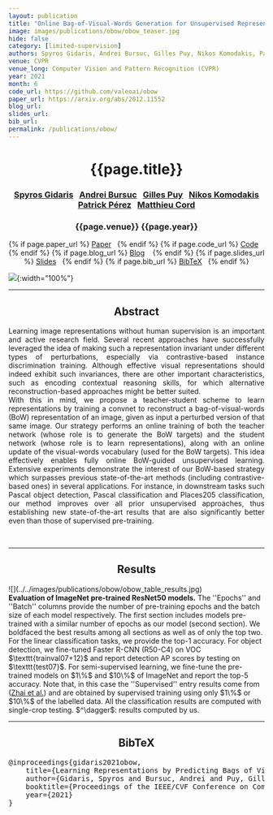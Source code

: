 ```yaml
---
layout: publication
title: "Online Bag-of-Visual-Words Generation for Unsupervised Representation Learning"
image: images/publications/obow/obow_teaser.jpg
hide: false
category: [limited-supervision]
authors: Spyros Gidaris, Andrei Bursuc, Gilles Puy, Nikos Komodakis, Patrick Pérez, and Matthieu Cord
venue: CVPR
venue_long: Computer Vision and Pattern Recognition (CVPR)
year: 2021
month: 6
code_url: https://github.com/valeoai/obow
paper_url: https://arxiv.org/abs/2012.11552
blog_url:
slides_url:
bib_url:
permalink: /publications/obow/
---
```


<h1 align="center"> {{page.title}} </h1>
<!-- Simple call of authors -->
<!-- <h3 align="center"> {{page.authors}} </h3> -->
<!-- Alternatively you can add links to author pages -->
<h3 align="center"> <a href="https://scholar.google.com/citations?user=7atfg7EAAAAJ&hl=en">Spyros Gidaris</a>&nbsp;&nbsp; <a href="https://abursuc.github.io/">Andrei Bursuc</a>&nbsp;&nbsp; <a href="https://sites.google.com/site/puygilles/home">Gilles Puy</a>&nbsp;&nbsp;  <a href="https://www.csd.uoc.gr/~komod/">Nikos Komodakis</a> <br> <a href="https://ptrckprz.github.io/">Patrick Pérez</a>&nbsp;&nbsp; <a href="https://cord.isir.upmc.fr/">Matthieu Cord</a> </h3>


<h3 align="center"> {{page.venue}} {{page.year}} </h3>

<div align="center">
  <p>
    {% if page.paper_url %}
    <a href="{{ page.paper_url }}"><i class="far fa-file-pdf"></i> Paper</a>&nbsp;&nbsp;
    {% endif %}
    {% if page.code_url %}
    <a href="{{ page.code_url }}"><i class="fab fa-github"></i> Code</a> &nbsp;&nbsp;
    {% endif %}
    {% if page.blog_url %}
    <a href="{{ page.blog_url }}"><i class="fab fa-blogger"></i> Blog</a> &nbsp;&nbsp;
    {% endif %}
    {% if page.slides_url %}
    <a href="{{ page.slides_url }}"><i class="far fa-file-pdf"></i> Slides</a>&nbsp;&nbsp;
    {% endif %}
    {% if page.bib_url %}
    <a href="{{ page.bib_url}}"><i class="far fa-file-alt"></i> BibTeX</a>&nbsp;&nbsp;
    {% endif %}
  </p>
</div>


![](../../images/publications/obow/obow_overview.png){:width="100%"}

<hr>

<h2  align="center"> Abstract</h2>

<p align="justify">Learning image representations without human supervision is an important and active research field. Several recent approaches have successfully leveraged the idea of making such a representation invariant under different types of perturbations, especially via contrastive-based instance discrimination training. Although effective visual representations should indeed exhibit such invariances, there are other important characteristics, such as encoding contextual reasoning skills, for which alternative reconstruction-based approaches might be better suited.
<br>
With this in mind, we propose a teacher-student scheme to learn representations by training a convnet to reconstruct a bag-of-visual-words (BoW) representation of an image, given as input a perturbed version of that same image. Our strategy performs an online training of both the teacher network (whose role is to generate the BoW targets) and the student network (whose role is to learn representations), along with an online update of the visual-words vocabulary (used for the BoW targets). This idea effectively enables fully online BoW-guided unsupervised learning. Extensive experiments demonstrate the interest of our BoW-based strategy which surpasses previous state-of-the-art methods (including contrastive-based ones) in several applications. For instance, in downstream tasks such Pascal object detection, Pascal classification and Places205 classification, our method improves over all prior unsupervised approaches, thus establishing new state-of-the-art results that are also significantly better even than those of supervised pre-training.</p>

<br>

<hr>

<h2  align="center"> Results</h2>
![](../../images/publications/obow/obow_table_results.jpg)
<div class="caption"><b>Evaluation of ImageNet pre-trained ResNet50 models.</b> The ''Epochs'' and ''Batch'' columns provide the number of pre-training epochs and the batch size of each model respectively.
The first section includes models pre-trained with a similar number of epochs as our model (second section). 
We boldfaced the best results among all sections as well as of only the top two.
For the linear classification tasks, we provide the top-1 accuracy.
For object detection, we fine-tuned Faster R-CNN (R50-C4) on VOC $\texttt{trainval07+12}$ and report detection AP scores by testing on $\texttt{test07}$.
For semi-supervised learning, we fine-tune the pre-trained models on $1\%$ and $10\%$ of ImageNet and report the top-5 accuracy.
Note that, in this case the ''Supervised'' entry results come from (<a href="https://arxiv.org/abs/1905.03670" target="_blank">Zhai et al.</a>) and are obtained by supervised training 
using only $1\%$ or $10\%$ of the labelled data.
All the classification results are computed with single-crop testing. $^\dagger$: results computed by us. </div>

<hr>

<h2  align="center">BibTeX</h2>
<left>
  <pre class="bibtex-box">
@inproceedings{gidaris2021obow,
    title={Learning Representations by Predicting Bags of Visual Words},
    author={Gidaris, Spyros and Bursuc, Andrei and Puy, Gilles and Komodakis, Nikos and Cord, Matthieu and P{\'e}rez, Patrick},
    booktitle={Proceedings of the IEEE/CVF Conference on Computer Vision and Pattern Recognition},
    year={2021}
}</pre>
</left>

<br>
